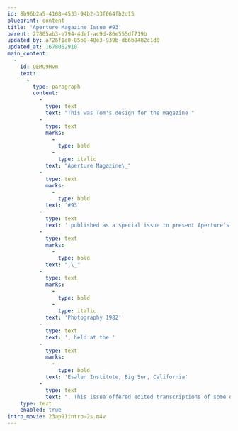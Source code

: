 ```yaml
---
id: 8b96b2a5-4108-4533-94b2-33f064fb2d15
blueprint: content
title: 'Aperture Magazine Issue #93'
parent: 27805ab3-e794-4def-ac9d-86e555df719b
updated_by: a726f1e0-85b0-48e3-939b-db6b8482c1d0
updated_at: 1678052910
main_content:
  -
    id: OEMU9Hvm
    text:
      -
        type: paragraph
        content:
          -
            type: text
            text: "This was Tom's design for the magazine "
          -
            type: text
            marks:
              -
                type: bold
              -
                type: italic
            text: "Aperture Magazine\_"
          -
            type: text
            marks:
              -
                type: bold
            text: '#93'
          -
            type: text
            text: ' published as a special issue to present Aperture’s symposium'
          -
            type: text
            marks:
              -
                type: bold
            text: ",\_"
          -
            type: text
            marks:
              -
                type: bold
              -
                type: italic
            text: 'Photography 1982'
          -
            type: text
            text: ', held at the '
          -
            type: text
            marks:
              -
                type: bold
            text: 'Esalen Institute, Big Sur, California'
          -
            type: text
            text: ". This issue offered edited transcriptions of some of the talks presented, of discussions held among the sixteen individuals as a record of their exchange, and texts that offer new directions for the future of the Photography field.\_"
    type: text
    enabled: true
intro_movie: 23ap91intro-2s.m4v
---
```

